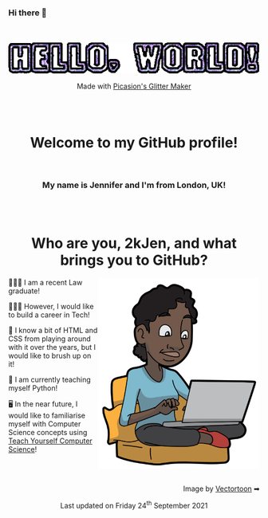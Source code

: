 ### Hi there 👋

<!--
**2kjen/2kjen** is a ✨ _special_ ✨ repository because its `README.md` (this file) appears on your GitHub profile.

Here are some ideas to get you started:

- 🔭 I’m currently working on ...
- 🌱 I’m currently learning ...
- 👯 I’m looking to collaborate on ...
- 🤔 I’m looking for help with ...
- 💬 Ask me about ...
- 📫 How to reach me: ...
- 😄 Pronouns: ...
- ⚡ Fun fact: ...
-->

<!-- "Hello, World!" in purple, glittery text -->
<div align="center">
    <br>
    <br>
    <img src="/assets/helloworld_glitter.gif"/ alt="'Hello, World!'">
    <p> Made with <a href="https://picasion.com/glitter-maker/">Picasion's Glitter Maker</a></font></p>
    <br>
    <br>
</div>

<!-- Introducing myself -->
<div align="center">
    <h1>Welcome to my GitHub profile!</h1>
    <br>
    <h3>My name is Jennifer and I'm from London, UK!</h3>
    <br>
    <br>
</div>

<!-- Who am I and What Brings Me Here -->
<div>
    <h1 align="center">Who are you, 2kJen, and what brings you to GitHub?</h1>
    <img src="/assets/black_woman_laptop.png" alt="woman using laptop" width="325" height="382" align="right"/>
    <p> 👩🏾‍🎓 I am a recent Law graduate! </p>
    <p> 👩🏿‍💻 However, I would like to build a career in Tech! </p>
    <p> 🎨 I know a bit of HTML and CSS from playing around with it over the years, but I would like to brush up on it!</p>
    <p> 🐍 I am currently teaching myself Python! </p>
    <p> 🖥 In the near future, I would like to familiarise myself with Computer Science concepts using <a href="https://teachyourselfcs.com/">Teach Yourself Computer Science<a/>!</p>
    <br>
    <br>
    <p align="right">Image by <a href="https://commons.wikimedia.org/wiki/User:Vectortoons">Vectortoon</a> ➡ </p>
</div>

<!-- Last Updated -->
<div align="center">
    <p> Last updated on Friday 24<sup>th</sup> September 2021 </p>
</div>
